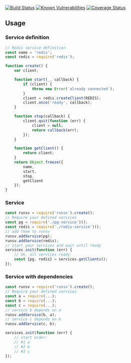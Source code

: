 [![Build Status](https://travis-ci.org/revington/runsv.svg?branch=master)](https://travis-ci.org/revington/runsv)
[![Known Vulnerabilities](https://snyk.io/test/github/revington/runsv/badge.svg?targetFile=package.json)](https://snyk.io/test/github/revington/runsv?targetFile=package.json)
[![Coverage Status](https://coveralls.io/repos/github/revington/runsv/badge.svg?branch=master)](https://coveralls.io/github/revington/runsv?branch=master)



## Usage

### Service definition

```javascript
// Redis service definition
const name = 'redis';
const redis = require('redis');

function create() {
    var client;

    function start(_, callback) {
        if (client) {
            throw new Error('already connected');
        }
        client = redis.createClient(REDIS);
        client.once('ready', callback);
    }

    function stop(callback) {
        client.quit(function (err) {
            client = null;
            return callback(err);
        });
    }

    function getClient() {
        return client;
    }
    return Object.freeze({
        name,
        start,
        stop,
        getClient
    });
}
```


### Service 

```javascript
const runsv = require('runsv').create();
// Require your defined services
const pg = require('./pg-service')();
const redis = require('./redis-service')();
// add them to runsv
runsv.addService(pg);
runsv.addService(redis);
// start your services and wait until ready
services.init(function (err) {
    // Ok, all services ready
    const {pg, redis} = services.getClients();
});
```

### Service with dependencies
```javascript
const runsv = require('runsv').create();
// Require your defined services
const a = require(...);
const b = require(...);
const c = require(...);
// service b depends on a
runsv.addService(b, a);
// service c depends on b
runsv.addService(c, b);

services.init(function (err) {
    // start order:
    // #1 a
    // #2 b
    // #3 c
});
```
